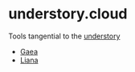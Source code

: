 # understory.cloud
Tools tangential to the [understory](//github.com/canopy/understory)

-   [Gaea](//github.com/canopy/gaea)
-   [Liana](//github.com/canopy/liana)
